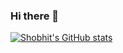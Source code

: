 ### Hi there 👋
[![Shobhit's GitHub stats](https://github-readme-stats.vercel.app/api?username=shobhit2002&theme=vision-friendly-dark)](https://github.com/anuraghazra/github-readme-stats)

<!--
**shobhit2002/shobhit2002** is a ✨ _special_ ✨ repository because its `README.md` (this file) appears on your GitHub profile.

Here are some ideas to get you started:

- 🔭 I’m currently working on ...
- 🌱 I’m currently learning ...
- 👯 I’m looking to collaborate on ...
- 🤔 I’m looking for help with ...
- 💬 Ask me about ...
- 📫 How to reach me: ...
- 😄 Pronouns: ...
- ⚡ Fun fact: ...
-->

